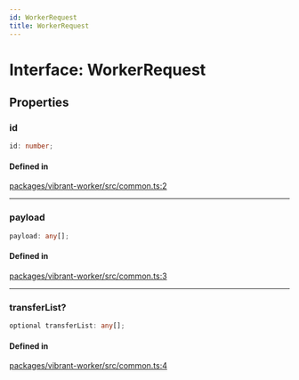```yaml
---
id: WorkerRequest
title: WorkerRequest
---
```


# Interface: WorkerRequest

## Properties

### id

```ts
id: number;
```

#### Defined in

[packages/vibrant-worker/src/common.ts:2](https://github.com/Vibrant-Colors/node-vibrant/blob/main/packages/vibrant-worker/src/common.ts#L2)

***

### payload

```ts
payload: any[];
```

#### Defined in

[packages/vibrant-worker/src/common.ts:3](https://github.com/Vibrant-Colors/node-vibrant/blob/main/packages/vibrant-worker/src/common.ts#L3)

***

### transferList?

```ts
optional transferList: any[];
```

#### Defined in

[packages/vibrant-worker/src/common.ts:4](https://github.com/Vibrant-Colors/node-vibrant/blob/main/packages/vibrant-worker/src/common.ts#L4)
